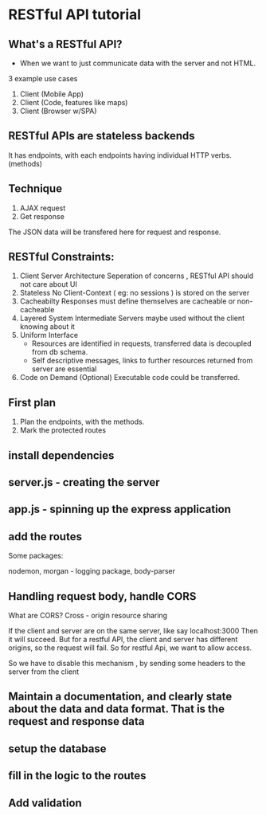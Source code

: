 # RESTful API tutorial

## What's a RESTful API?

- When we want to just communicate data with the server and not HTML.

3 example use cases

1. Client (Mobile App)
2. Client (Code, features like maps)
3. Client (Browser w/SPA)

## RESTful APIs are stateless backends

It has endpoints, with each endpoints having individual HTTP verbs. (methods)

## Technique

1. AJAX request
2. Get response

The JSON data will be transfered here for request and response.

## RESTful Constraints:

1. Client Server Architecture
   Seperation of concerns , RESTful API should not care about UI
2. Stateless
   No Client-Context ( eg: no sessions ) is stored on the server
3. Cacheabilty
   Responses must define themselves are cacheable or non-cacheable
4. Layered System
   Intermediate Servers maybe used without the client knowing about it
5. Uniform Interface
   - Resources are identified in requests, transferred data is decoupled from db schema.
   - Self descriptive messages, links to further resources returned from server are essential
6. Code on Demand (Optional)
   Executable code could be transferred.

## First plan

1. Plan the endpoints, with the methods.
2. Mark the protected routes

## install dependencies

## server.js - creating the server

## app.js - spinning up the express application

## add the routes

Some packages:

nodemon, morgan - logging package, body-parser

## Handling request body, handle CORS

What are CORS?
Cross - origin resource sharing

If the client and server are on the same server, like say localhost:3000
Then it will succeed.
But for a restful API, the client and server has different origins, so the request will fail.
So for restful Api, we want to allow access.

So we have to disable this mechanism , by sending some headers to the server from the client

## Maintain a documentation, and clearly state about the data and data format. That is the request and response data

## setup the database

## fill in the logic to the routes

## Add validation